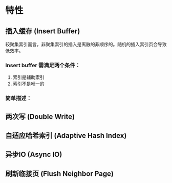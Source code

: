 # 特性

## 插入缓存 (Insert Buffer)

较聚集索引而言，非聚集索引的插入是离散的非顺序的。随机的插入索引页会导致低效率。

### Insert buffer 需满足两个条件：

1. 索引是辅助索引
2. 索引不是唯一的


### 简单描述：


## 两次写 (Double Write)

## 自适应哈希索引 (Adaptive Hash Index)

## 异步IO (Async IO)

## 刷新临接页 (Flush Neighbor Page)


